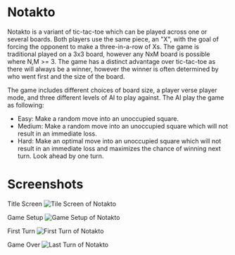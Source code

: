 # Notakto
Notakto is a variant of tic-tac-toe which can be played across one or several boards. Both players use the same piece, an "X", with the goal of forcing the opponent to make a three-in-a-row of Xs. The game is traditional played on a 3x3 board, however any NxM board is possible where N,M >= 3. The game has a distinct advantage over tic-tac-toe as there will always be a winner, however the winner is often determined by who went first and the size of the board.

The game includes different choices of board size, a player verse player mode, and three different levels of AI to play against. The AI play the game as following:
  * Easy: Make a random move into an unoccupied square.
  * Medium: Make a random move into an unoccupied square which will not result in an immediate loss.
  * Hard: Make an optimal move into an unoccupied square which will not result in an immediate loss and maximizes the chance of winning next turn. Look ahead by one turn. 

# Screenshots
Title Screen
![Tile Screen of Notakto](https://github.com/ManVanMaan/Notakto/blob/master/images/Title.PNG)

Game Setup
![Game Setup of Notakto](https://github.com/ManVanMaan/Notakto/blob/master/images/Options.PNG)

First Turn
![First Turn of Notakto](https://github.com/ManVanMaan/Notakto/blob/master/images/First%20Turn.PNG)

Game Over
![Last Turn of Notakto](https://github.com/ManVanMaan/Notakto/blob/master/images/Last%20Turn.PNG)
